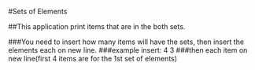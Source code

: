﻿#Sets of Elements

##This application print items that are in the both sets.

###You need to insert how many items will have the sets, then insert the elements each on new line.
###example insert: 4 3
###then each item on new line(first 4 items are for the 1st set of elements)